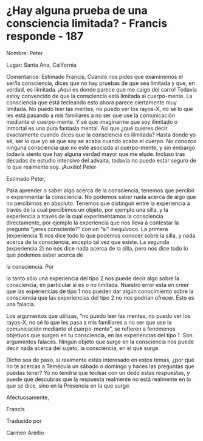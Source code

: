 # ¿Hay alguna prueba de una consciencia limitada? - Francis responde - 187

Nombre: Peter

Lugar: Santa Ana, California

Comentarios: Estimado Francis, Cuando nos pides que examinemos el ser/la consciencia, dices que no hay pruebas de que sea limitada y que, en verdad, es ilimitada. &iexcl;Aqu&iacute; es donde parece que me caigo del carro! Todav&iacute;a estoy convencido de que la consciencia est&aacute; limitada al cuerpo-mente. La consciencia que est&aacute; tecleando esto ahora parece ciertamente muy limitada. No puedo leer las mentes, no puedo ver los rayos-X, no s&eacute; lo que les est&aacute; pasando a mis familiares a no ser que use la comunicaci&oacute;n mediante el cuerpo-mente. Y s&eacute; que imaginarme que soy ilimitado o inmortal es una pura fantas&iacute;a mental. As&iacute; que &iquest;qu&eacute; quieres decir exactamente cuando dices que la consciencia es ilimitada? Hasta donde yo s&eacute;, ser lo que yo s&eacute; que soy se acaba cuando acaba el cuerpo. No conozco ninguna consciencia que no est&eacute; asociada al cuerpo-mente, y sin embargo todav&iacute;a siento que hay alguna verdad mayor que me elude. Incluso tras d&eacute;cadas de estudio intensivo del advaita, todav&iacute;a no puedo estar seguro de lo que realmente soy. &iexcl;Auxilio! Peter

Estimado Peter,

Para aprender o saber algo acerca de la consciencia, tenemos que percibir o experimentar la consciencia. No podemos saber nada acerca de algo que no percibimos en absoluto. Tenemos que distinguir entre la experiencia a trav&eacute;s de la cual percibimos un objeto, por ejemplo una silla, y la experiencia a trav&eacute;s de la cual experimentamos la consciencia directamente, por ejemplo la experiencia que nos lleva a contestar la pregunta &ldquo;&iquest;eres consciente?&rdquo; con un &ldquo;s&iacute;&rdquo; inequ&iacute;voco. La primera (experiencia 1) nos dice todo lo que podemos conocer sobre la silla, y nada acerca de la consciencia, excepto tal vez que existe. La segunda (experiencia 2) no nos dice nada acerca de la silla, pero nos dice todo lo que podemos saber acerca de 

la consciencia. Por

 lo tanto s&oacute;lo una experiencia del tipo 2 nos puede decir algo sobre la consciencia, en particular si es o no limitada. Nuestro error est&aacute; en creer que las experiencias de tipo 1 nos pueden dar alg&uacute;n conocimiento sobre la consciencia que las experiencias del tipo 2 no nos podr&iacute;an ofrecer. Esto es una falacia.

Los argumentos que utilizas, &ldquo;no puedo leer las mentes, no puedo ver los rayos-X, no s&eacute; lo que les pasa a mis familiares a no ser que use la comunicaci&oacute;n mediante el cuerpo-mente&rdquo;, se refieren a fen&oacute;menos objetivos que surgen en tu consciencia, en las experiencias del tipo 1. Son argumentos falaces. Ning&uacute;n objeto que surge en la consciencia nos puede decir nada acerca del sujeto, la consciencia, en el que surge.

Dicho sea de paso, si realmente est&aacute;s interesado en estos temas, &iquest;por qu&eacute; no te acercas a Tem&eacute;cula un s&aacute;bado o domingo y haces las preguntas que puedas tener? Yo no tendr&iacute;a que teclear con un dedo estas respuestas, y puede que descubras que la respuesta realmente no est&aacute; realmente en lo que se dice, sino en la Presencia en la que surge.

Afectuosamente, 

Francis

Traducido por 

Carmen Areitio

